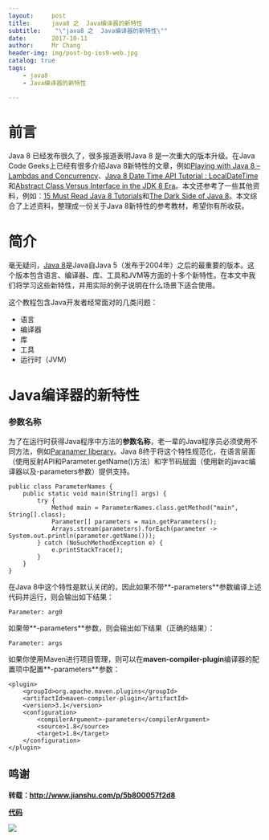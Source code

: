 ```yaml
---
layout:     post
title:     	java8 之  Java编译器的新特性
subtitle:    "\"java8 之  Java编译器的新特性\""
date:       2017-10-11
author:     Mr Chang
header-img: img/post-bg-ios9-web.jpg
catalog: true
tags:
    - java8
    - Java编译器的新特性

---
```


# 前言
  Java 8 已经发布很久了，很多报道表明Java 8 是一次重大的版本升级。在Java Code Geeks上已经有很多介绍Java 8新特性的文章，例如[Playing with Java 8 – Lambdas and Concurrency](https://www.javacodegeeks.com/2014/04/playing-with-java-8-lambdas-and-concurrency.html)、[Java 8 Date Time API Tutorial : LocalDateTime](https://www.javacodegeeks.com/2014/04/java-8-date-time-api-tutorial-localdatetime.html)和[Abstract Class Versus Interface in the JDK 8 Era](https://www.javacodegeeks.com/2014/04/abstract-class-versus-interface-in-the-jdk-8-era.html)。本文还参考了一些其他资料，例如：[15 Must Read Java 8 Tutorials](https://www.javacodegeeks.com/2014/04/15-must-read-java-8-tutorials.html)和[The Dark Side of Java 8](https://www.javacodegeeks.com/2014/04/java-8-friday-the-dark-side-of-java-8.html)。本文综合了上述资料，整理成一份关于Java 8新特性的参考教材，希望你有所收获。
  


# 简介

毫无疑问，[Java 8](http://www.oracle.com/technetwork/java/javase/8u-relnotes-2225394.html)是Java自Java 5（发布于2004年）之后的最重要的版本。这个版本包含语言、编译器、库、工具和JVM等方面的十多个新特性。在本文中我们将学习这些新特性，并用实际的例子说明在什么场景下适合使用。

这个教程包含Java开发者经常面对的几类问题：

* 语言
* 编译器
* 库
* 工具
* 运行时（JVM）  

# Java编译器的新特性
### 参数名称

为了在运行时获得Java程序中方法的**参数名称**，老一辈的Java程序员必须使用不同方法，例如[Paranamer liberary](https://github.com/paul-hammant/paranamer)。Java 8终于将这个特性规范化，在语言层面（使用反射API和Parameter.getName()方法）和字节码层面（使用新的javac编译器以及-parameters参数）提供支持。

	public class ParameterNames {
	    public static void main(String[] args) {
	        try {
	            Method main = ParameterNames.class.getMethod("main", String[].class);
	            Parameter[] parameters = main.getParameters();
	            Arrays.stream(parameters).forEach(parameter -> System.out.println(parameter.getName()));
	        } catch (NoSuchMethodException e) {
	            e.printStackTrace();
	        }
	    }
	}
	
	
在Java 8中这个特性是默认关闭的，因此如果不带**-parameters**参数编译上述代码并运行，则会输出如下结果：

	Parameter: arg0
	
如果带**-parameters**参数，则会输出如下结果（正确的结果）：

	Parameter: args
	
如果你使用Maven进行项目管理，则可以在**maven-compiler-plugin**编译器的配置项中配置**-parameters**参数：

	<plugin>
	    <groupId>org.apache.maven.plugins</groupId>
	    <artifactId>maven-compiler-plugin</artifactId>
	    <version>3.1</version>
	    <configuration>
	        <compilerArgument>-parameters</compilerArgument>
	        <source>1.8</source>
	        <target>1.8</target>
	    </configuration>
	</plugin>

## 鸣谢
**转载：http://www.jianshu.com/p/5b800057f2d8**

**[代码](https://github.com/changdaye/java8/tree/master/src/p3)**



![](http://cdn-blog.jetbrains.org.cn/17-10-11/12599252.jpg)
